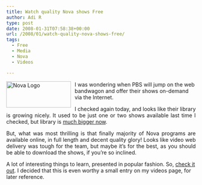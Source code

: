 ```yaml
---
title: Watch quality Nova shows Free
author: Adi R
type: post
date: 2008-01-31T07:58:38+00:00
url: /2008/01/watch-quality-nova-shows-free/
tags:
  - Free
  - Media
  - Nova
  - Videos

---
```

<a href="http://www.pbs.org/wgbh/nova/programs/" target="_blank"><img style="border-right: 0px; border-top: 0px; margin: 0px 10px 0px 0px; border-left: 0px; border-bottom: 0px" height="70" alt="Nova Logo" src="https://i0.wp.com/www.adir1.com//uploads/2008/01/nova-logo.jpg?resize=172%2C70" width="172" align="left" border="0" data-recalc-dims="1" /></a> I was wondering when PBS will jump on the web bandwagon and offer their shows on-demand via the Internet.

<p align="justify">
  I checked again today, and looks like their library is growing nicely. It used to be just one or two shows available last time I checked, but library is <a href="http://www.pbs.org/video/?campaign=pbshomepage_videoagg_link" target="_blank">much bigger now</a>.
</p>

<p align="justify">
  But, what was most thrilling is that finally majority of Nova programs are available online, in full length and decent quality glory! Looks like video web delivery was tough for the team, but maybe it&#8217;s for the best, as you should be able to download the shows, if you&#8217;re so inclined.
</p>

A lot of interesting things to learn, presented in popular fashion. So, <a href="http://www.pbs.org/wgbh/nova/programs/" target="_blank">check it out</a>. I decided that this is even worthy a small entry on my videos page, for later reference.</p>